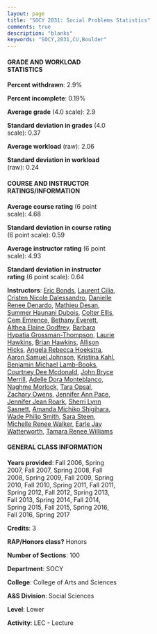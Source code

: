 ```yaml
---
layout: page
title: "SOCY 2031: Social Problems Statistics"
comments: true
description: "blanks"
keywords: "SOCY,2031,CU,Boulder"
---
```

<head>
<script src="https://ajax.googleapis.com/ajax/libs/jquery/2.1.3/jquery.min.js"></script>
<script src="https://dl.dropboxusercontent.com/s/pc42nxpaw1ea4o9/highcharts.js?dl=0"></script>
<!-- <script src="../assets/js/highcharts.js"></script> -->
<style type="text/css">@font-face {
	font-family: "Bebas Neue";
	src: url(https://www.filehosting.org/file/details/544349/BebasNeue Regular.otf) format("opentype");
	}
	h1.Bebas { 
		font-family: "Bebas Neue", Verdana, Tahoma;
	}
</style>
</head>
<body>
	<div id="container" style="float: right; width: 45%; height: 88%; margin-left: 2.5%; margin-right: 2.5%;"></div>
	<script language="JavaScript">
		$(document).ready(function() {
		var chart = {type: 'column'};
		var title = {text: 'Grade Distribution'};
		var xAxis = {categories: ['A','B','C','D','F'],crosshair: true};
		var yAxis = {min: 0,title: {text: 'Percentage'}};
		var tooltip = {headerFormat: '<center><b><span style="font-size:20px">{point.key}</span></b></center>',
		               pointFormat: '<td style="padding:0"><b>{point.y:.1f}%</b></td>',
		               footerFormat: '</table>',shared: true,useHTML: true};
		var plotOptions = {column: {pointPadding: 0.0,borderWidth: 0}};  
		var credits = {enabled: false};var series= [{name: 'Percent',data: [32.17,40.19,19.4,4.99,3.19,]}];
		var json = {};
		json.chart = chart;
		json.title = title;
		json.tooltip = tooltip;
		json.xAxis = xAxis;
		json.yAxis = yAxis;  
		json.series = series;
		json.plotOptions = plotOptions;  
		json.credits = credits;
		$('#container').highcharts(json);
	});
	</script>
</body>
			   
#### GRADE AND WORKLOAD STATISTICS

**Percent withdrawn**: 2.9%

**Percent incomplete**: 0.19%

**Average grade** (4.0 scale): 2.9

**Standard deviation in grades** (4.0 scale): 0.37

**Average workload** (raw): 2.06

**Standard deviation in workload** (raw): 0.24

#### COURSE AND INSTRUCTOR RATINGS/INFORMATION

**Average course rating** (6 point scale): 4.68

**Standard deviation in course rating** (6 point scale): 0.59

**Average instructor rating** (6 point scale): 4.93

**Standard deviation in instructor rating** (6 point scale): 0.64

**Instructors**: <a href='../../instructors/Eric_Bonds'>Eric Bonds</a>, <a href='../../instructors/Laurent_Cilia'>Laurent Cilia</a>, <a href='../../instructors/Cristen_Nicole_Dalessandro'>Cristen Nicole Dalessandro</a>, <a href='../../instructors/Danielle_Renee_Denardo'>Danielle Renee Denardo</a>, <a href='../../instructors/Mathieu_Desan'>Mathieu Desan</a>, <a href='../../instructors/Summer_Haunani_Dubois'>Summer Haunani Dubois</a>, <a href='../../instructors/Colter_Ellis'>Colter Ellis</a>, <a href='../../instructors/Cem_Emrence'>Cem Emrence</a>, <a href='../../instructors/Bethany_Everett'>Bethany Everett</a>, <a href='../../instructors/Althea_Elaine_Godfrey'>Althea Elaine Godfrey</a>, <a href='../../instructors/Barbara_Hypatia_Grossman-Thompson'>Barbara Hypatia Grossman-Thompson</a>, <a href='../../instructors/Laurie_Hawkins'>Laurie Hawkins</a>, <a href='../../instructors/Brian_Hawkins'>Brian Hawkins</a>, <a href='../../instructors/Allison_Hicks'>Allison Hicks</a>, <a href='../../instructors/Angela_Rebecca_Hoekstra'>Angela Rebecca Hoekstra</a>, <a href='../../instructors/Aaron_Samuel_Johnson'>Aaron Samuel Johnson</a>, <a href='../../instructors/Kristina_Kahl'>Kristina Kahl</a>, <a href='../../instructors/Benjamin_Michael_Lamb-Books'>Benjamin Michael Lamb-Books</a>, <a href='../../instructors/Courtney_Dee_Mcdonald'>Courtney Dee Mcdonald</a>, <a href='../../instructors/John_Bryce_Merrill'>John Bryce Merrill</a>, <a href='../../instructors/Adelle_Dora_Monteblanco'>Adelle Dora Monteblanco</a>, <a href='../../instructors/Naghme_Morlock'>Naghme Morlock</a>, <a href='../../instructors/Tara_Opsal'>Tara Opsal</a>, <a href='../../instructors/Zachary_Owens'>Zachary Owens</a>, <a href='../../instructors/Jennifer_Ann_Pace'>Jennifer Ann Pace</a>, <a href='../../instructors/Jennifer_Jean_Roark'>Jennifer Jean Roark</a>, <a href='../../instructors/Sherri_Lynn_Sasnett'>Sherri Lynn Sasnett</a>, <a href='../../instructors/Amanda_Michiko_Shigihara'>Amanda Michiko Shigihara</a>, <a href='../../instructors/Wade_Philip_Smith'>Wade Philip Smith</a>, <a href='../../instructors/Sara_Steen'>Sara Steen</a>, <a href='../../instructors/Michelle_Renee_Walker'>Michelle Renee Walker</a>, <a href='../../instructors/Earle_Jay_Watterworth'>Earle Jay Watterworth</a>, <a href='../../instructors/Tamara_Renee_Williams'>Tamara Renee Williams</a>

#### GENERAL CLASS INFORMATION

**Years provided**: Fall 2006, Spring 2007, Fall 2007, Spring 2008, Fall 2008, Spring 2009, Fall 2009, Spring 2010, Fall 2010, Spring 2011, Fall 2011, Spring 2012, Fall 2012, Spring 2013, Fall 2013, Spring 2014, Fall 2014, Spring 2015, Fall 2015, Spring 2016, Fall 2016, Spring 2017

**Credits**: 3

**RAP/Honors class?** Honors

**Number of Sections**: 100

**Department**: SOCY

**College**: College of Arts and Sciences

**A&S Division**: Social Sciences

**Level**: Lower

**Activity**: LEC - Lecture

